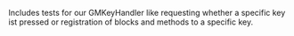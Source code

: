 Includes tests for our GMKeyHandler like requesting whether a specific key ist pressed or registration of blocks and methods to a specific key.
